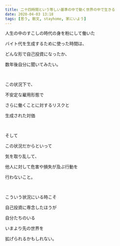 ```yaml
---
title: 二十四時間という等しい基準の中で動く世界の中で生きる
date: 2020-04-03 13:18
tags: [思う, 散文, stayhome, 家にいよう]
---
```


人生の中のすこしの時代の身を粉にして働いた

バイト代を生成するために使った時間は、

どんな形で自己投資になったか、

数年後自分に聞いてみたい。

<!-- more -->

</br>

この状況下で、

不安定な雇用形態で

さらに働くことに対するリスクと

生成された対価

</br>

そして

この状況だからといって

気を取り乱して、

他人に対して危害や損失が及ぶ行動を

行わないこと。

</br>

こういう状況にいる時こそ

自己投資に専念したほうが

自分たちのいる

いまより先の世界を

拡げられるかもしれない。
